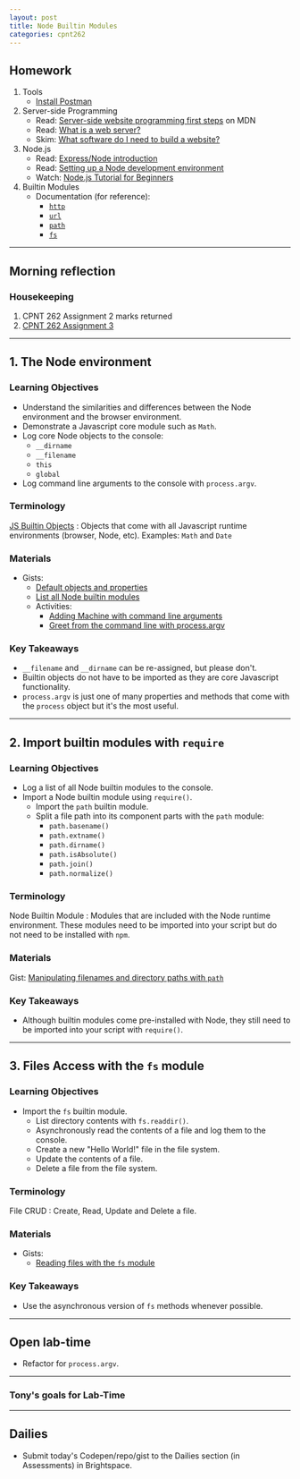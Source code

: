 ```yaml
---
layout: post
title: Node Builtin Modules
categories: cpnt262
---
```


## Homework
1. Tools
    - [Install Postman](https://www.postman.com/downloads/)
2. Server-side Programming
    - Read: [Server-side website programming first steps](https://developer.mozilla.org/en-US/docs/Learn/Server-side/First_steps) on MDN
    - Read: [What is a web server?](https://developer.mozilla.org/en-US/docs/Learn/Common_questions/What_is_a_web_server)
    - Skim: [What software do I need to build a website?](https://developer.mozilla.org/en-US/docs/Learn/Common_questions/What_software_do_I_need)
3. Node.js
    - Read: [Express/Node introduction](https://developer.mozilla.org/en-US/docs/Learn/Server-side/Express_Nodejs/Introduction)
    - Read: [Setting up a Node development environment](https://developer.mozilla.org/en-US/docs/Learn/Server-side/Express_Nodejs/development_environment)
    - Watch: [Node.js Tutorial for Beginners](https://youtu.be/TlB_eWDSMt4)
4. Builtin Modules
    - Documentation (for reference):
        - [`http`](https://nodejs.org/docs/latest/api/http.html)
        - [`url`](https://nodejs.org/docs/latest/api/url.html)
        - [`path`](https://nodejs.org/docs/latest/api/path.html)
        - [`fs`](https://nodejs.org/docs/latest/api/fs.html)

---

## Morning reflection
### Housekeeping
1. CPNT 262 Assignment 2 marks returned
2. [CPNT 262 Assignment 3](https://github.com/sait-wbdv/assessments/tree/master/cpnt262/assignment-3)

---

## 1. The Node environment
### Learning Objectives
- Understand the similarities and differences between the Node environment and the browser environment.
- Demonstrate a Javascript core module such as `Math`.
- Log core Node objects to the console:
  - `__dirname`
  - `__filename`
  - `this`
  - `global`
- Log command line arguments to the console with `process.argv`.

### Terminology
[JS Builtin Objects](https://developer.mozilla.org/en-US/docs/Web/JavaScript/Reference/Global_Objects)
: Objects that come with all Javascript runtime environments (browser, Node, etc). Examples: `Math` and `Date`

### Materials
- Gists: 
  - [Default objects and properties](https://gist.github.com/acidtone/873e18b256e3feca52d36ead8b1d5318)
  - [List all Node builtin modules](https://gist.github.com/acidtone/67f06e065255915f41f92abde65d2e2c)
  - Activities:
    - [Adding Machine with command line arguments](https://gist.github.com/acidtone/99208821b9d7fbdc5b04ae2ddd4d04bc)
    - [Greet from the command line with process.argv](https://gist.github.com/acidtone/4afa69e5521e4232ecf406cae79a0ad0)

### Key Takeaways
- `__filename` and `__dirname` can be re-assigned, but please don't.
- Builtin objects do not have to be imported as they are core Javascript functionality.
- `process.argv` is just one of many properties and methods that come with the `process` object but it's the most useful. 

---

## 2. Import builtin modules with `require`
### Learning Objectives
- Log a list of all Node builtin modules to the console. 
- Import a Node builtin module using `require()`.
  - Import the `path` builtin module.
  - Split a file path into its component parts with the `path` module:
    - `path.basename()`
    - `path.extname()`
    - `path.dirname()`
    - `path.isAbsolute()`
    - `path.join()`
    - `path.normalize()`

### Terminology
Node Builtin Module
: Modules that are included with the Node runtime environment. These modules need to be imported into your script but do not need to be installed with `npm`.

### Materials
Gist: [Manipulating filenames and directory paths with `path`](https://gist.github.com/acidtone/aa0302b5f6573d73cfd05fedb00fc708)

### Key Takeaways
- Although builtin modules come pre-installed with Node, they still need to be imported into your script with `require()`.

---

## 3. Files Access with the `fs` module
### Learning Objectives
- Import the `fs` builtin module.
  - List directory contents with `fs.readdir()`.
  - Asynchronously read the contents of a file and log them to the console.
  - Create a new "Hello World!" file in the file system.
  - Update the contents of a file.
  - Delete a file from the file system.

### Terminology
File CRUD
: Create, Read, Update and Delete a file.

### Materials
- Gists:
  - [Reading files with the `fs` module](https://gist.github.com/acidtone/9fa3f74b8efc12273cfcdc224ac5f56b)

### Key Takeaways
- Use the asynchronous version of `fs` methods whenever possible.

---

## Open lab-time
- Refactor for `process.argv`.

---

### Tony's goals for Lab-Time

---

## Dailies
- Submit today's Codepen/repo/gist to the Dailies section (in Assessments) in Brightspace.